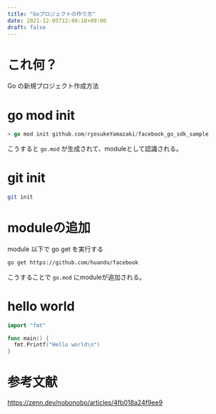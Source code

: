 ```yaml
---
title: "Goプロジェクトの作り方"
date: 2021-12-05T12:49:18+09:00
draft: false
---
```


# これ何？
Go の新規プロジェクト作成方法

# go mod init

```go
> go mod init github.com/ryosukeYamazaki/facebook_go_sdk_sample
```

こうすると `go.mod` が生成されて、moduleとして認識される。

# git init

```sh
git init
```

# moduleの追加

module 以下で go get を実行する
```sh
go get https://github.com/huandu/facebook
```

こうすることで `go.mod` にmoduleが追加される。

# hello world

```go
import "fmt"

func main() {
  fmt.Printf("Hello world\n")
}
```

# 参考文献

https://zenn.dev/nobonobo/articles/4fb018a24f9ee9
